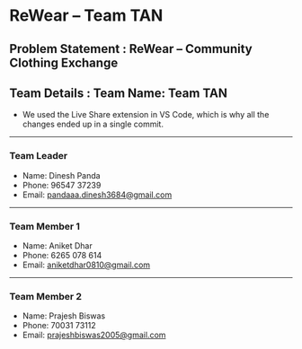# ReWear – Team TAN

## Problem Statement : ReWear – Community Clothing Exchange


## Team Details : Team Name: Team TAN
- We used the Live Share extension in VS Code, which is why all the changes ended up in a single commit.
---

### Team Leader  
- Name: Dinesh Panda  
- Phone: 96547 37239  
- Email: pandaaa.dinesh3684@gmail.com  

---

### Team Member 1  
- Name: Aniket Dhar  
- Phone: 6265 078 614  
- Email: aniketdhar0810@gmail.com  

---

### Team Member 2  
- Name: Prajesh Biswas  
- Phone: 70031 73112  
- Email: prajeshbiswas2005@gmail.com

